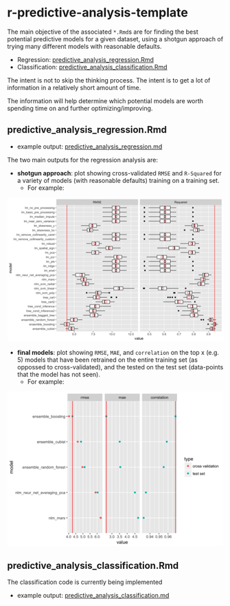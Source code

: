 # r-predictive-analysis-template

The main objective of the associated `*.Rmd`s are for finding the best potential predictive models for a given dataset, using a shotgun approach of trying many different models with reasonable defaults.

- Regression: [predictive_analysis_regression.Rmd](./predictive_analysis_regression.Rmd)
- Classification: [predictive_analysis_classification.Rmd](./predictive_analysis_classification.Rmd)

The intent is not to skip the thinking process. The intent is to get a lot of information in a relatively short amount of time.

The information will help determine which potential models are worth spending time on and further optimizing/improving.

## predictive_analysis_regression.Rmd

- example output: [predictive_analysis_regression.md](./predictive_analysis_regression.md)

The two main outputs for the regression analysis are:

- **shotgun approach**: plot showing cross-validated `RMSE` and `R-Squared` for a variety of models (with reasonable defaults) training on a training set.
	- For example:

![spot_check](./predictive_analysis_regression_files/figure-markdown_github/resamples_regression-1.png)

- **final models**: plot showing `RMSE`, `MAE`, and `correlation` on the top x (e.g. 5) models that have been retrained on the entire training set (as oppossed to cross-validated), and the tested on the test set (data-points that the model has not seen).
	- For example:

![final_models](./predictive_analysis_regression_files/figure-markdown_github/determine_best_models-32.png)

## predictive_analysis_classification.Rmd

The classification code is currently being implemented

- example output: [predictive_analysis_classification.md](./predictive_analysis_classification.md)
